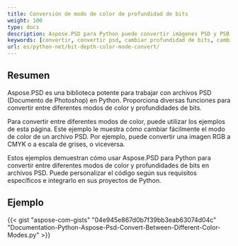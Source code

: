 ```yaml
---
title: Conversión de modo de color de profundidad de bits
weight: 100
type: docs
description: Aspose.PSD para Python puede convertir imágenes PSD y PSB a otra profundidad de bits y modo de color.
keywords: [convertir, convertir psd, cambiar profundidad de bits, cambiar modo de color, convertir psd a cmyk, profundidad de bits, modo de color convertir, psd api, python, ejemplo de código]
url: es/python-net/bit-depth-color-mode-convert/
---
```


## **Resumen**
Aspose.PSD es una biblioteca potente para trabajar con archivos PSD (Documento de Photoshop) en Python. Proporciona diversas funciones para convertir entre diferentes modos de color y profundidades de bits.

Para convertir entre diferentes modos de color, puede utilizar los ejemplos de esta página. Este ejemplo le muestra cómo cambiar fácilmente el modo de color de un archivo PSD. Por ejemplo, puede convertir una imagen RGB a CMYK o a escala de grises, o viceversa.

Estos ejemplos demuestran cómo usar Aspose.PSD para Python para convertir entre diferentes modos de color y profundidades de bits en archivos PSD. Puede personalizar el código según sus requisitos específicos e integrarlo en sus proyectos de Python.

## **Ejemplo**
{{< gist "aspose-com-gists" "04e945e867d0b7f39bb3eab63074d04c" "Documentation-Python-Aspose-Psd-Convert-Between-Different-Color-Modes.py" >}}
